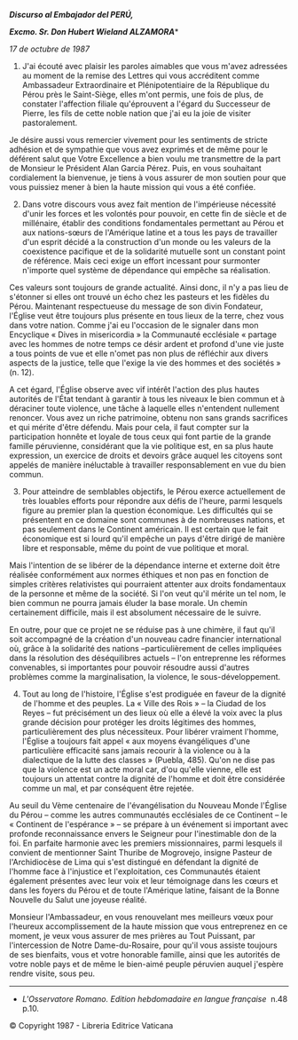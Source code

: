 ***Discurso al Embajador del PERÚ,***

***Excmo. Sr. Don Hubert Wieland ALZAMORA****

*17 de octubre de 1987*

1. J'ai écouté avec plaisir les paroles aimables que vous m'avez adressées au moment de la remise des Lettres qui vous accréditent comme Ambassadeur Extraordinaire et Plénipotentiaire de la République du Pérou près le Saint-Siège, elles m'ont permis, une fois de plus, de constater l'affection filiale qu'éprouvent a l'égard du Successeur de Pierre, les fils de cette noble nation que j'ai eu la joie de visiter pastoralement.

Je désire aussi vous remercier vivement pour les sentiments de stricte adhésion et de sympathie que vous avez exprimés et de même pour le déférent salut que Votre Excellence a bien voulu me transmettre de la part de Monsieur le Président Alan Garcia Pérez. Puis, en vous souhaitant cordialement la bienvenue, je tiens à vous assurer de mon soutien pour que vous puissiez mener à bien la haute mission qui vous a été confiée.

2. Dans votre discours vous avez fait mention de l'impérieuse nécessité d'unir les forces et les volontés pour pouvoir, en cette fin de siècle et de millénaire, établir des conditions fondamentales permettant au Pérou et aux nations-sœurs de l'Amérique latine et a tous les pays de travailler d'un esprit décidé a la construction d'un monde ou les valeurs de la coexistence pacifique et de la solidarité mutuelle sont un constant point de référence. Mais ceci exige un effort incessant pour surmonter n'importe quel système de dépendance qui empêche sa réalisation.

Ces valeurs sont toujours de grande actualité. Ainsi donc, il n'y a pas lieu de s'étonner si elles ont trouvé un écho chez les pasteurs et les fidèles du Pérou. Maintenant respectueuse du message de son divin Fondateur, l'Église veut être toujours plus présente en tous lieux de la terre, chez vous dans votre nation. Comme j'ai eu l'occasion de le signaler dans mon Encyclique « Dives in misericordia » la Communauté ecclésiale « partage avec les hommes de notre temps ce désir ardent et profond d'une vie juste a tous points de vue et elle n'omet pas non plus de réfléchir aux divers aspects de la justice, telle que l'exige la vie des hommes et des sociétés » (n. 12).

A cet égard, l'Église observe avec vif intérêt l'action des plus hautes autorités de l'État tendant à garantir à tous les niveaux le bien commun et à déraciner toute violence, une tâche à laquelle elles n'entendent nullement renoncer. Vous avez un riche patrimoine, obtenu non sans grands sacrifices et qui mérite d'être défendu. Mais pour cela, il faut compter sur la participation honnête et loyale de tous ceux qui font partie de la grande famille péruvienne, considérant que la vie politique est, en sa plus haute expression, un exercice de droits et devoirs grâce auquel les citoyens sont appelés de manière inéluctable à travailler responsablement en vue du bien commun.

3. Pour atteindre de semblables objectifs, le Pérou exerce actuellement de très louables efforts pour répondre aux défis de l'heure, parmi lesquels figure au premier plan la question économique. Les difficultés qui se présentent en ce domaine sont communes à de nombreuses nations, et pas seulement dans le Continent américain. Il est certain que le fait économique est si lourd qu'il empêche un pays d'être dirigé de manière libre et responsable, même du point de vue politique et moral.

Mais l'intention de se libérer de la dépendance interne et externe doit être réalisée conformément aux normes éthiques et non pas en fonction de simples critères relativistes qui pourraient attenter aux droits fondamentaux de la personne et même de la société. Si l'on veut qu'il mérite un tel nom, le bien commun ne pourra jamais éluder la base morale. Un chemin certainement difficile, mais il est absolument nécessaire de le suivre.

En outre, pour que ce projet ne se réduise pas à une chimère, il faut qu'il soit accompagné de la création d'un nouveau cadre financier international où, grâce à la solidarité des nations –particulièrement de celles impliquées dans la résolution des déséquilibres actuels – l'on entreprenne les réformes convenables, si importantes pour pouvoir résoudre aussi d'autres problèmes comme la marginalisation, la violence, le sous-développement.

4. Tout au long de l'histoire, l'Église s'est prodiguée en faveur de la dignité de l'homme et des peuples. La « Ville des Rois » – la Ciudad de los Reyes – fut précisément un des lieux où elle a élevé la voix avec la plus grande décision pour protéger les droits légitimes des hommes, particulièrement des plus nécessiteux. Pour libérer vraiment l'homme, l'Église a toujours fait appel « aux moyens évangéliques d'une particulière efficacité sans jamais recourir à la violence ou à la dialectique de la lutte des classes » (Puebla, 485). Qu'on ne dise pas que la violence est un acte moral car, d'ou qu'elle vienne, elle est toujours un attentat contre la dignité de l'homme et doit être considérée comme un mal, et par conséquent être rejetée.

Au seuil du Vème centenaire de l'évangélisation du Nouveau Monde l'Église du Pérou – comme les autres communautés ecclésiales de ce Continent – le « Continent de l'espérance » – se prépare à un événement si important avec profonde reconnaissance envers le Seigneur pour l'inestimable don de la foi. En parfaite harmonie avec les premiers missionnaires, parmi lesquels il convient de mentionner Saint Thuribe de Mogrovejo, insigne Pasteur de l'Archidiocèse de Lima qui s'est distingué en défendant la dignité de l'homme face à l'injustice et l'exploitation, ces Communautés étaient également présentes avec leur voix et leur témoignage dans les cœurs et dans les foyers du Pérou et de toute l'Amérique latine, faisant de la Bonne Nouvelle du Salut une joyeuse réalité.

Monsieur l'Ambassadeur, en vous renouvelant mes meilleurs vœux pour l'heureux accomplissement de la haute mission que vous entreprenez en ce moment, je veux vous assurer de mes prières au Tout Puissant, par l'intercession de Notre Dame-du-Rosaire, pour qu'il vous assiste toujours de ses bienfaits, vous et votre honorable famille, ainsi que les autorités de votre noble pays et de même le bien-aimé peuple péruvien auquel j'espère rendre visite, sous peu.

* * *

* *L'Osservatore Romano. Edition hebdomadaire en langue française*  n.48 p.10.

© Copyright 1987 - Libreria Editrice Vaticana